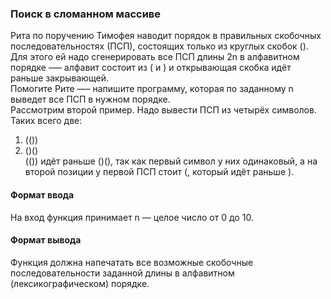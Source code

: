 
### Поиск в сломанном массиве


Рита по поручению Тимофея наводит порядок в правильных скобочных последовательностях (ПСП), состоящих только из круглых скобок (). Для этого ей надо сгенерировать все ПСП длины 2n в алфавитном порядке —– алфавит состоит из ( и ) и открывающая скобка идёт раньше закрывающей.  
Помогите Рите —– напишите программу, которая по заданному n выведет все ПСП в нужном порядке.  
Рассмотрим второй пример. Надо вывести ПСП из четырёх символов. Таких всего две:
1. (())  
2. ()()  
(()) идёт раньше ()(), так как первый символ у них одинаковый, а на второй позиции у первой ПСП стоит (, который идёт раньше ).


#### Формат ввода
На вход функция принимает n — целое число от 0 до 10.

#### Формат вывода
Функция должна напечатать все возможные скобочные последовательности заданной длины в алфавитном (лексикографическом) порядке.